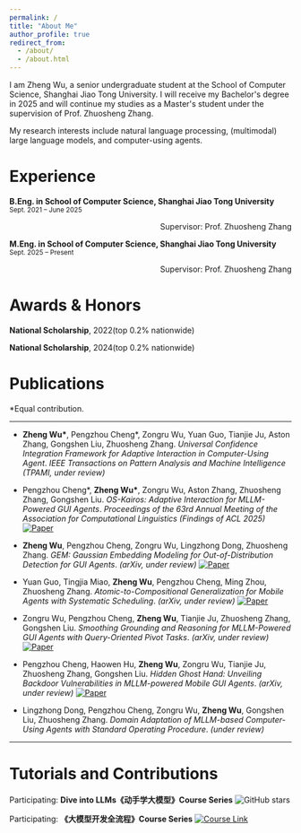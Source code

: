 ```yaml
---
permalink: /
title: "About Me"
author_profile: true
redirect_from: 
  - /about/
  - /about.html
---
```


I am Zheng Wu, a senior undergraduate student at the School of Computer Science, Shanghai Jiao Tong University. I will receive my Bachelor's degree in 2025 and will continue my studies as a Master's student under the supervision of Prof. Zhuosheng Zhang. 

My research interests include natural language processing, (multimodal) large language models, and computer-using agents.

Experience
=====
**B.Eng. in School of Computer Science, Shanghai Jiao Tong University**  
<small>Sept. 2021 – June 2025</small>  
<div align="right">Supervisor: Prof. Zhuosheng Zhang</div>

**M.Eng. in School of Computer Science, Shanghai Jiao Tong University**  
<small>Sept. 2025 – Present</small>  
<div align="right">Supervisor: Prof. Zhuosheng Zhang</div>

Awards & Honors
======
**National Scholarship**, 2022(top 0.2% nationwide)

**National Scholarship**, 2024(top 0.2% nationwide)

Publications
======
*Equal contribution.

---

* **Zheng Wu\***, Pengzhou Cheng\*, Zongru Wu, Yuan Guo, Tianjie Ju, Aston Zhang, Gongshen Liu, Zhuosheng Zhang.
  *Universal Confidence Integration Framework for Adaptive Interaction in Computer-Using Agent*.
  *IEEE Transactions on Pattern Analysis and Machine Intelligence (TPAMI, under review)*

* Pengzhou Cheng\*, **Zheng Wu\***, Zongru Wu, Aston Zhang, Zhuosheng Zhang, Gongshen Liu.
  *OS-Kairos: Adaptive Interaction for MLLM-Powered GUI Agents*.
  *Proceedings of the 63rd Annual Meeting of the Association for Computational Linguistics (Findings of ACL 2025)* [![Paper](https://img.shields.io/badge/PDF-2503.16465-red)](https://arxiv.org/pdf/2503.16465)

* **Zheng Wu**, Pengzhou Cheng, Zongru Wu, Lingzhong Dong, Zhuosheng Zhang.
  *GEM: Gaussian Embedding Modeling for Out-of-Distribution Detection for GUI Agents*.
  *(arXiv, under review)* [![Paper](https://img.shields.io/badge/PDF-2505.12842-red)](https://arxiv.org/pdf/2505.12842)

* Yuan Guo, Tingjia Miao, **Zheng Wu**, Pengzhou Cheng, Ming Zhou, Zhuosheng Zhang.
  *Atomic-to-Compositional Generalization for Mobile Agents with Systematic Scheduling*.
  *(arXiv, under review)* [![Paper](https://img.shields.io/badge/PDF-2505.12842-red)](https://arxiv.org/pdf/2506.08972)

* Zongru Wu, Pengzhou Cheng, **Zheng Wu**, Tianjie Ju, Zhuosheng Zhang, Gongshen Liu.
  *Smoothing Grounding and Reasoning for MLLM-Powered GUI Agents with Query-Oriented Pivot Tasks*.
  *(arXiv, under review)* [![Paper](https://img.shields.io/badge/PDF-2503.00401-red)](https://arxiv.org/pdf/2503.00401)

* Pengzhou Cheng, Haowen Hu, **Zheng Wu**, Zongru Wu, Tianjie Ju, Zhuosheng Zhang, Gongshen Liu.
  *Hidden Ghost Hand: Unveiling Backdoor Vulnerabilities in MLLM-powered Mobile GUI Agents*.
  *(arXiv, under review)* [![Paper](https://img.shields.io/badge/PDF-2505.14418-red)](https://arxiv.org/pdf/2505.14418?)

* Lingzhong Dong, Pengzhou Cheng, Zongru Wu, **Zheng Wu**, Gongshen Liu, Zhuosheng Zhang.
  *Domain Adaptation of MLLM-based Computer-Using Agents with Standard Operating Procedure*.
  *(under review)*

---

Tutorials and Contributions
=====
Participating: **Dive into LLMs《动手学大模型》Course Series** ![GitHub stars](https://img.shields.io/github/stars/Lordog/dive-into-llms?style=social)


Participating: **《大模型开发全流程》Course Series** [![Course Link](https://img.shields.io/badge/Course-Link-blue)](https://www.hiascend.com/edu/growth/lm-development#classification-floor-1)
